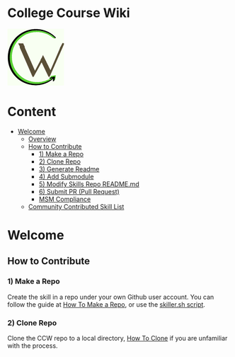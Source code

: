 # College Course Wiki
![logo](https://raw.githubusercontent.com/bfinan/CCW/master/biz/logo/logo_128b.png)

# Content
- [Welcome](#welcome)
  - [Overview](#available-skills)
  - [How to Contribute](#how-to-submit-a-skill)
    - [1) Make a Repo](#1-make-a-repo)
    - [2) Clone Repo](#2-clone-repo)
    - [3) Generate Readme](#3-generate-readme)
    - [4) Add Submodule](#4-add-submodule)
    - [5) Modify Skills Repo README.md](#5-modify-skills-repo-readmemd)
    - [6) Submit PR (Pull Request)](#6-submit-pr-pull-request)
    - [MSM Compliance](#msm-compliance)
  - [Community Contributed Skill List](#community-contributed-skill-list)


# Welcome


## How to Contribute

### 1) Make a Repo
Create the skill in a repo under your own Github user account.  You can follow the guide at [How To Make a Repo](https://help.github.com/articles/create-a-repo/), or use the [skiller.sh script](https://github.com/MycroftAI/mycroft-core/blob/dev/skiller.sh).

### 2) Clone Repo
Clone the CCW repo to a local directory, [How To Clone](https://help.github.com/articles/cloning-a-repository) if you are unfamiliar with the process.
